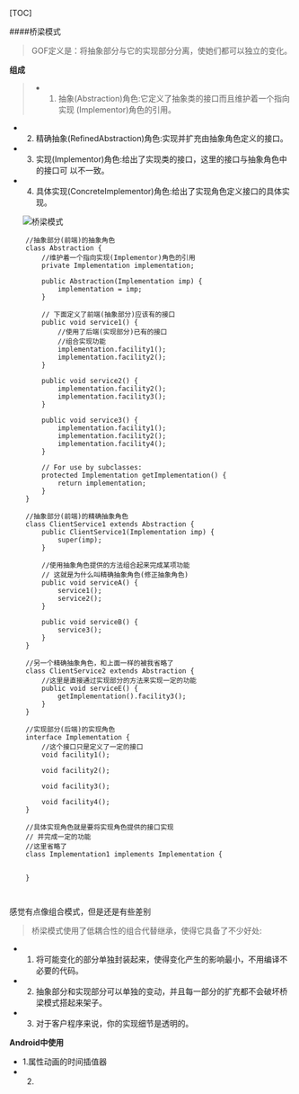 [TOC]

####桥梁模式

>GOF定义是：将抽象部分与它的实现部分分离，使她们都可以独立的变化。
>


**组成**
>
>- 1) 抽象(Abstraction)角色:它定义了抽象类的接口而且维护着一个指向实现(Implementor)角色的引用。- 2) 精确抽象(RefinedAbstraction)角色:实现并扩充由抽象角色定义的接口。- 3) 实现(Implementor)角色:给出了实现类的接口，这里的接口与抽象角色中的接口可以不一致。- 4) 具体实现(ConcreteImplementor)角色:给出了实现角色定义接口的具体实现。
   
   
   ![桥梁模式]()
   
   
```
    //抽象部分(前端)的抽象角色
    class Abstraction {
        //维护着一个指向实现(Implementor)角色的引用
        private Implementation implementation;

        public Abstraction(Implementation imp) {
            implementation = imp;
        }

        // 下面定义了前端(抽象部分)应该有的接口
        public void service1() {
            //使用了后端(实现部分)已有的接口
            //组合实现功能
            implementation.facility1();
            implementation.facility2();
        }

        public void service2() {
            implementation.facility2();
            implementation.facility3();
        }

        public void service3() {
            implementation.facility1();
            implementation.facility2();
            implementation.facility4();
        }

        // For use by subclasses:
        protected Implementation getImplementation() {
            return implementation;
        }
    }

    //抽象部分(前端)的精确抽象角色
    class ClientService1 extends Abstraction {
        public ClientService1(Implementation imp) {
            super(imp);
        }

        //使用抽象角色提供的方法组合起来完成某项功能
        // 这就是为什么叫精确抽象角色(修正抽象角色)
        public void serviceA() {
            service1();
            service2();
        }

        public void serviceB() {
            service3();
        }
    }

    //另一个精确抽象角色，和上面一样的被我省略了
    class ClientService2 extends Abstraction {
        //这里是直接通过实现部分的方法来实现一定的功能
        public void serviceE() {
            getImplementation().facility3();
        }
    }

    //实现部分(后端)的实现角色
    interface Implementation {
        //这个接口只是定义了一定的接口
        void facility1();

        void facility2();

        void facility3();

        void facility4();
    }

    //具体实现角色就是要将实现角色提供的接口实现
    // 并完成一定的功能
    //这里省略了
    class Implementation1 implements Implementation {


    }



```

感觉有点像组合模式，但是还是有些差别

>桥梁模式使用了低耦合性的组合代替继承，使得它具备了不少好处:>- 1) 将可能变化的部分单独封装起来，使得变化产生的影响最小，不用编译不必要的代码。- 2) 抽象部分和实现部分可以单独的变动，并且每一部分的扩充都不会破坏桥梁模式搭起来架子。- 3) 对于客户程序来说，你的实现细节是透明的。
   
**Android中使用**- 1.属性动画的时间插值器
- 2.